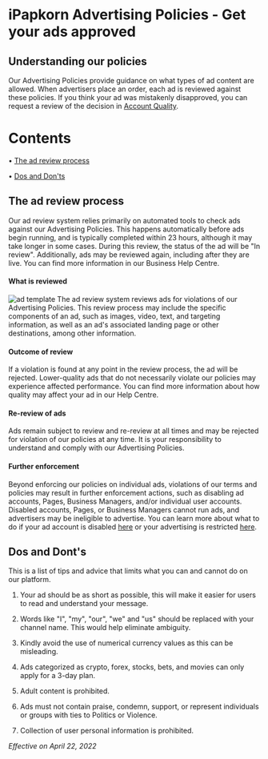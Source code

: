 # iPapkorn Advertising Policies - Get your ads approved

## Understanding our policies

Our Advertising Policies provide guidance on what types of ad content are allowed. When advertisers place an order, each ad is reviewed against these policies. If you think your ad was mistakenly disapproved, you can request a review of the decision in [Account Quality](https://t.me/hs_userge_bot).

# Contents
• [The ad review process](https://ipapkorn.github.io/telega/#the-ad-review-process)

• [Dos and Don'ts](https://ipapkorn.github.io/telega/#dos-and-donts)


## The ad review process
Our ad review system relies primarily on automated tools to check ads against our Advertising Policies. This happens automatically before ads begin running, and is typically completed within 23 hours, although it may take longer in some cases. During this review, the status of the ad will be "In review". Additionally, ads may be reviewed again, including after they are live. You can find more information in our Business Help Centre.

#### What is reviewed
![ad template](https://telegra.ph/file/f96bbd5b8cbf049ff5ae0.jpg)
The ad review system reviews ads for violations of our Advertising Policies. This review process may include the specific components of an ad, such as images, video, text, and targeting information, as well as an ad's associated landing page or other destinations, among other information.


#### Outcome of review

If a violation is found at any point in the review process, the ad will be rejected. Lower-quality ads that do not necessarily violate our policies may experience affected performance. You can find more information about how quality may affect your ad in our Help Centre.

#### Re-review of ads

Ads remain subject to review and re-review at all times and may be rejected for violation of our policies at any time. It is your responsibility to understand and comply with our Advertising Policies.

#### Further enforcement

Beyond enforcing our policies on individual ads, violations of our terms and policies may result in further enforcement actions, such as disabling ad accounts, Pages, Business Managers, and/or individual user accounts. Disabled accounts, Pages, or Business Managers cannot run ads, and advertisers may be ineligible to advertise. You can learn more about what to do if your ad account is disabled [here](https://t.me/hs_userge_bot) or your advertising is restricted [here](https://t.me/hs_userge_bot).


## Dos and Dont's
This is a list of tips and advice that limits what you can and cannot do on our platform.

1. Your ad should be as short as possible, this will make it easier for users to read and understand your message.

2. Words like "I", "my", "our", "we" and "us" should be replaced with your channel name. This would help eliminate ambiguity.

3. Kindly avoid the use of numerical currency values as this can be misleading.

4. Ads categorized as crypto, forex, stocks, bets, and movies can only apply for a 3-day plan.

5. Adult content is prohibited.

6. Ads must not contain praise, condemn, support, or represent individuals or groups with ties to Politics or Violence.

7. Collection of user personal information is prohibited.



*Effective on April 22, 2022*
